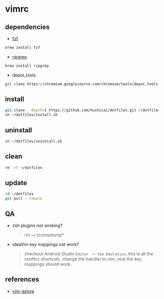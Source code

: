 # vimrc

## dependencies

- [fzf](https://github.com/junegunn/fzf)

```bash
brew install fzf
```

- [ripgrep](https://github.com/BurntSushi/ripgrep)

```bash
brew install ripgrep
```

- depot_tools

```bash
git clone https://chromium.googlesource.com/chromium/tools/depot_tools.git ~/depot_toos
```

## install

```bash
git clone --depth=1 https://github.com/hushicai/dotfiles.git ~/dotfiles
sh ~/dotfiles/install.sh
```

## uninstall

```bash
sh ~/dotfiles/uninstall.sh
```

## clean

```bash
rm -rf ~/dotfiles
```

## update

```bash
cd ~/dotfiles
git pull --rebase
```

## QA

- zsh plugins not wroking?

  > rm ~/.zcompdump\*

- ideaVim key mappings not work?

  > checkout Android Studio `Editor -> Vim Emulation`, this is all the conflict shortcuts, change the handler to vim, now the key mappings should work.

## references

- [vim-galore](https://github.com/mhinz/vim-galore)

